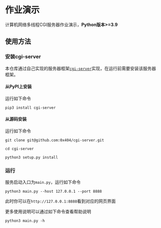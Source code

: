 # 作业演示

计算机网络多线程CGI服务器作业演示，**Python版本>=3.9**

## 使用方法

### 安装cgi-server
本仓库通过自己实现的服务器框架[`cgi-server`](https://github.com/0x404/cgi-server)实现，在运行前需要安装该服务器框架。
#### 从PyPI上安装
运行如下命令
```shell
pip3 install cgi-server
```
#### 从源码安装
运行如下命令
```shell
git clone git@github.com:0x404/cgi-server.git

cd cgi-server

python3 setup.py install
```

### 运行
服务启动入口为`main.py`，运行如下命令

```shell
python3 main.py --host 127.0.0.1 --port 8888
```

此时你可以在`http://127.0.0.1:8888`看到对应的网页界面

更多使用说明可以通过如下命令查看帮助说明

```shell
python3 main.py -h
```
